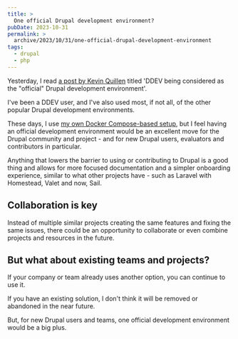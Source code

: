 ```yaml
---
title: >
  One official Drupal development environment?
pubDate: 2023-10-31
permalink: >
  archive/2023/10/31/one-official-drupal-development-environment
tags:
  - drupal
  - php
---
```


Yesterday, I read [a post by Kevin Quillen][post] titled 'DDEV being considered as the "official" Drupal development environment'.

I've been a DDEV user, and I've also used most, if not all, of the other popular Drupal development environments.

These days, I use [my own Docker Compose-based setup][mine], but I feel having an official development environment would be an excellent move for the Drupal community and project - and for new Drupal users, evaluators and contributors in particular.

Anything that lowers the barrier to using or contributing to Drupal is a good thing and allows for more focused documentation and a simpler onboarding experience, similar to what other projects have - such as Laravel with Homestead, Valet and now, Sail.

## Collaboration is key

Instead of multiple similar projects creating the same features and fixing the same issues, there could be an opportunity to collaborate or even combine projects and resources in the future.

## But what about existing teams and projects?

If your company or team already uses another option, you can continue to use it.

If you have an existing solution, I don't think it will be removed or abandoned in the near future.

But, for new Drupal users and teams, one official development environment would be a big plus.

[mine]: https://www.oliverdavies.uk/archive/2022/08/21/2022-08-21
[post]: https://kevinquillen.com/ddev-being-considered-official-drupal-development-environment
